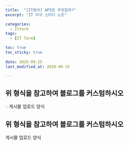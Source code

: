 ```yaml
---
title:  "[IT용어] API란 무엇일까?" 
excerpt: "IT 지식 스터디 노트"

categories:
  - Itterm
tags:
  - [IT Term]

toc: true
toc_sticky: true
 
date: 2020-09-25
last_modified_at: 2020-09-25

---
```



## 위 형식을 참고하여 블로그를 커스텀하시오

`-` 게시물 업로드 양식

## 위 형식을 참고하여 블로그를 커스텀하시오

게시물 업로드 양식